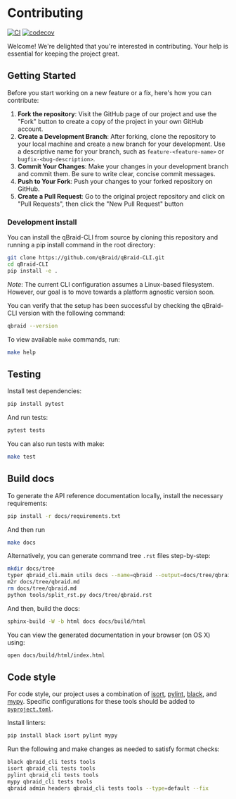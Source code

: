 # Contributing

[![CI](https://github.com/qBraid/qBraid-CLI/actions/workflows/main.yml/badge.svg?branch=main)](https://github.com/qBraid/qBraid-CLI/actions/workflows/main.yml)
[![codecov](https://codecov.io/gh/qBraid/qBraid-CLI/graph/badge.svg?token=wVNrLILy9c)](https://codecov.io/gh/qBraid/qBraid-CLI)

Welcome! We're delighted that you're interested in contributing. Your help is essential for keeping the project great.

## Getting Started

Before you start working on a new feature or a fix, here's how you can contribute:

1. **Fork the repository**: Visit the GitHub page of our project and use the "Fork" button to create a copy of the project in your own GitHub account.
2. **Create a Development Branch**: After forking, clone the repository to your local machine and create a new branch for your development. Use a descriptive name for your branch, such as `feature-<feature-name>` or `bugfix-<bug-description>`.
3. **Commit Your Changes**: Make your changes in your development branch and commit them. Be sure to write clear, concise commit messages.
4. **Push to Your Fork**: Push your changes to your forked repository on GitHub.
5. **Create a Pull Request**: Go to the original project repository and click on "Pull Requests", then click the "New Pull Request" button

### Development install

You can install the qBraid-CLI from source by cloning this repository and running a pip install command in the root directory:

```bash
git clone https://github.com/qBraid/qBraid-CLI.git
cd qBraid-CLI
pip install -e .
```

*Note*: The current CLI configuration assumes a Linux-based filesystem. However, our goal is to move towards a platform agnostic version soon.

You can verify that the setup has been successful by checking the qBraid-CLI version with the following command:

```bash
qbraid --version
```

To view available `make` commands, run:

```bash
make help
```

## Testing

Install test dependencies:

```bash
pip install pytest
```

And run tests:

```bash
pytest tests
```

You can also run tests with make:

```bash
make test
```

## Build docs

To generate the API reference documentation locally, install the necessary requirements:

```bash
pip install -r docs/requirements.txt
```

And then run

```bash
make docs
```

Alternatively, you can generate command tree `.rst` files step-by-step:

```bash
mkdir docs/tree
typer qbraid_cli.main utils docs --name=qbraid --output=docs/tree/qbraid.md
m2r docs/tree/qbraid.md
rm docs/tree/qbraid.md
python tools/split_rst.py docs/tree/qbraid.rst
```

And then, build the docs:

```bash
sphinx-build -W -b html docs docs/build/html
```

You can view the generated documentation in your browser (on OS X) using:

```bash
open docs/build/html/index.html
```

## Code style

For code style, our project uses a combination of [isort](https://github.com/PyCQA/isort), [pylint](https://github.com/pylint-dev/pylint), [black](https://github.com/psf/black), and [mypy](https://github.com/python/mypy). Specific configurations for these tools should be added to [`pyproject.toml`](pyproject.toml).

Install linters:

```bash
pip install black isort pylint mypy
```

Run the following and make changes as needed to satisfy format checks:

```bash
black qbraid_cli tests tools
isort qbraid_cli tests tools
pylint qbraid_cli tests tools
mypy qbraid_cli tests tools
qbraid admin headers qbraid_cli tests tools --type=default --fix
```
